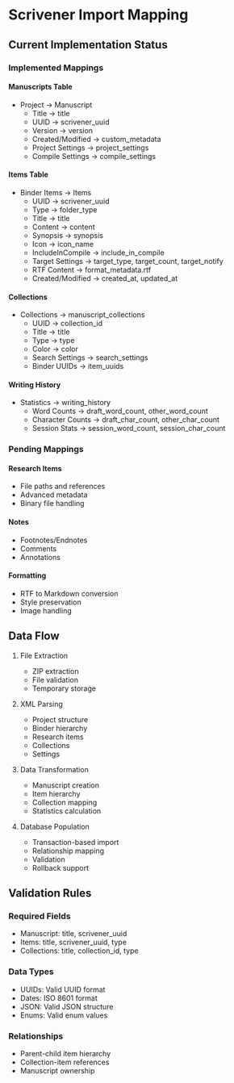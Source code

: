 # Scrivener Import Mapping

## Current Implementation Status

### Implemented Mappings

#### Manuscripts Table
- Project → Manuscript
  - Title → title
  - UUID → scrivener_uuid
  - Version → version
  - Created/Modified → custom_metadata
  - Project Settings → project_settings
  - Compile Settings → compile_settings

#### Items Table
- Binder Items → Items
  - UUID → scrivener_uuid
  - Type → folder_type
  - Title → title
  - Content → content
  - Synopsis → synopsis
  - Icon → icon_name
  - IncludeInCompile → include_in_compile
  - Target Settings → target_type, target_count, target_notify
  - RTF Content → format_metadata.rtf
  - Created/Modified → created_at, updated_at

#### Collections
- Collections → manuscript_collections
  - UUID → collection_id
  - Title → title
  - Type → type
  - Color → color
  - Search Settings → search_settings
  - Binder UUIDs → item_uuids

#### Writing History
- Statistics → writing_history
  - Word Counts → draft_word_count, other_word_count
  - Character Counts → draft_char_count, other_char_count
  - Session Stats → session_word_count, session_char_count

### Pending Mappings

#### Research Items
- File paths and references
- Advanced metadata
- Binary file handling

#### Notes
- Footnotes/Endnotes
- Comments
- Annotations

#### Formatting
- RTF to Markdown conversion
- Style preservation
- Image handling

## Data Flow

1. File Extraction
   - ZIP extraction
   - File validation
   - Temporary storage

2. XML Parsing
   - Project structure
   - Binder hierarchy
   - Research items
   - Collections
   - Settings

3. Data Transformation
   - Manuscript creation
   - Item hierarchy
   - Collection mapping
   - Statistics calculation

4. Database Population
   - Transaction-based import
   - Relationship mapping
   - Validation
   - Rollback support

## Validation Rules

### Required Fields
- Manuscript: title, scrivener_uuid
- Items: title, scrivener_uuid, type
- Collections: title, collection_id, type

### Data Types
- UUIDs: Valid UUID format
- Dates: ISO 8601 format
- JSON: Valid JSON structure
- Enums: Valid enum values

### Relationships
- Parent-child item hierarchy
- Collection-item references
- Manuscript ownership
